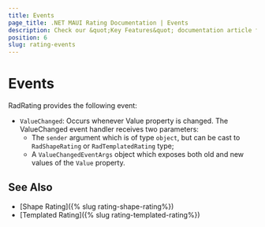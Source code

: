 ```yaml
---
title: Events
page_title: .NET MAUI Rating Documentation | Events
description: Check our &quot;Key Features&quot; documentation article for Telerik Rating for .NET MAUI.
position: 6
slug: rating-events
---
```

 
# Events

RadRating provides the following event:

* `ValueChanged`: Occurs whenever Value property is changed. The ValueChanged event handler receives two parameters:
	* The `sender` argument which is of type `object`, but can be cast to `RadShapeRating` or `RadTemplatedRating` type;
	* А `ValueChangedEventArgs` object which exposes both old and new values of the `Value` property.
 
## See Also

- [Shape Rating]({% slug rating-shape-rating%})
- [Templated Rating]({% slug rating-templated-rating%})